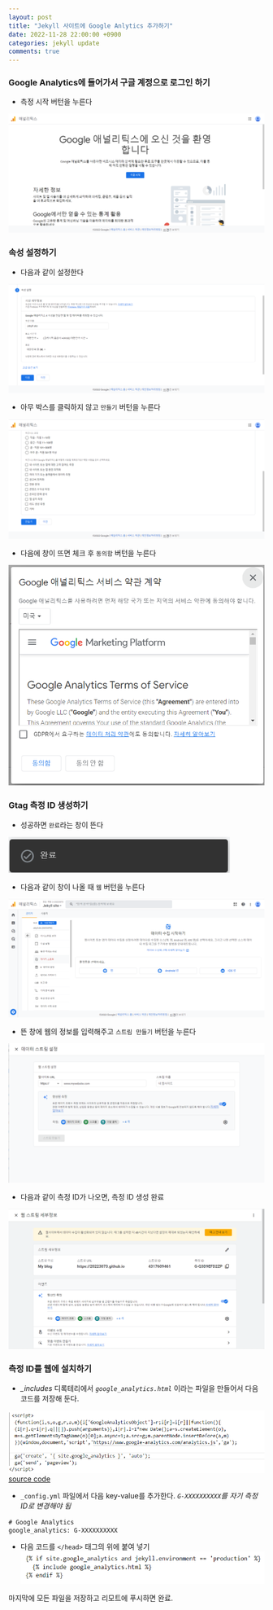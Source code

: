 ```yaml
---
layout: post
title: "Jekyll 사이트에 Google Anlytics 추가하기"
date: 2022-11-28 22:00:00 +0900
categories: jekyll update
comments: true
---
```



### Google Analytics에 들어가서 구글 계정으로 로그인 하기

- 측정 시작 버턴을 누른다

![screenshot4](https://raw.githubusercontent.com/20223073/20223073.github.io/main/public/screenshot4.png)

<!--more-->

### 속성 설정하기

- 다음과 같이 설정한다

![screenshot5](https://raw.githubusercontent.com/20223073/20223073.github.io/main/public/screenshot5.png)

- 아무 박스를 클릭하지 않고 `만들기` 버턴을 누른다

![screenshot6](https://raw.githubusercontent.com/20223073/20223073.github.io/main/public/screenshot6.png)

- 다음에 창이 뜨면 체크 후 `동의함` 버턴을 누른다

![screenshot7](https://raw.githubusercontent.com/20223073/20223073.github.io/main/public/screenshot7.png)


### Gtag 측정 ID 생성하기

- 성공하면 `완료`라는 창이 뜬다

![screenshot8](https://raw.githubusercontent.com/20223073/20223073.github.io/main/public/screenshot8.png)

- 다음과 같이 창이 나올 때 `웹` 버턴을 누른다

![screenshot9](https://raw.githubusercontent.com/20223073/20223073.github.io/main/public/screenshot9.png)

- 뜬 창에 웹의 정보를 입력해주고 `스트림 만들기` 버턴을 누른다

![screenshot10](https://raw.githubusercontent.com/20223073/20223073.github.io/main/public/screenshot10.png)

- 다음과 같이 측정 ID가 나오면, 측정 ID 생성 완료

![screenshot11](https://raw.githubusercontent.com/20223073/20223073.github.io/main/public/screenshot11.png)

### 측정 ID를 웹에 설치하기

- *_includes* 디록테리에서 *`google_analytics.html`* 이라는 파일을 만들어서 다음 코드를 저장해 둔다.

![screenshot](https://raw.githubusercontent.com/20223073/20223073.github.io/main/public/screenshot13.png)
[source code](https://raw.githubusercontent.com/20223073/20223073.github.io/main/_includes/google_analytics.html)

- `_config.yml` 파일에서 다음 key-value를 추가한다.
*`G-XXXXXXXXXX`를 자기 측정 ID로 변경해야 됨*
```
# Google Analytics
google_analytics: G-XXXXXXXXXX
```

- 다음 코드를 `</head>` 태그의 위에 붙여 넣기
![screenshot](https://raw.githubusercontent.com/20223073/20223073.github.io/main/public/screenshot12.png)


마지막에 모든 파일을 저장하고 리모트에 푸시하면 완료.
